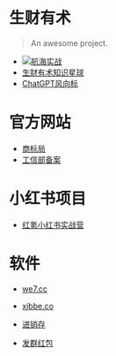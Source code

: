 # 生财有术

> An awesome project.

- [![](.media/)航海实战](https://search01.shengcaiyoushu.com/activity)
- [生财有术知识星球](https://wx.zsxq.com/dweb2/index/group/1824528822)
- [ChatGPT风向标](https://wx.zsxq.com/dweb2/index/group/88885855822212)

# 官方网站

- [商标局](https://sbj.cnipa.gov.cn/sbj/index.html)
- [工信部备案](https://beian.miit.gov.cn/)


# 小红书项目

- [红氪小红书实战营](https://tuhr2ryzy9.feishu.cn/docx/Y50JdIHDEoLwAdxD8mEcrPBqnkg)

# 软件
- [we7.cc](https://console.w7.cc/app/52739/role1/iframe/web/index.php?c=module&a=welcome&w7i=17&module_name=ewei_shopv2&uniacid=0)
- [xjbbe.co](http://www.xjbbe.com)

- [进销存](https://gpf5w5kzos.feishu.cn/sheets/shtcnkxqehnOnV9Tmw0Qxg1e98f?sheet=i3UcYt)
- [发群红包](https://www.faqun.cn/wp-admin)